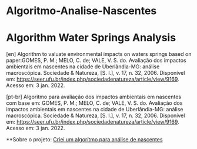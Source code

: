 # Algoritmo-Analise-Nascentes
# Algorithm Water Springs Analysis

[en] Algorithm to valuate environmental impacts on waters springs based on paper:GOMES, P. M.; MELO, C. de; VALE, V. S. do. Avaliação dos impactos ambientais em nascentes na cidade de Uberlândia-MG: análise macroscópica. Sociedade &amp; Natureza, [S. l.], v. 17, n. 32, 2006. Disponível em: https://seer.ufu.br/index.php/sociedadenatureza/article/view/9169. Acesso em: 3 jan. 2022.


[pt-br] Algoritmo para avaliação dos impactos ambientais em nascentes com base em: GOMES, P. M.; MELO, C. de; VALE, V. S. do. Avaliação dos impactos ambientais em nascentes na cidade de Uberlândia-MG: análise macroscópica. Sociedade &amp; Natureza, [S. l.], v. 17, n. 32, 2006. Disponível em: https://seer.ufu.br/index.php/sociedadenatureza/article/view/9169. Acesso em: 3 jan. 2022.

**Sobre o projeto: [Criei um algorítmo para análise de nascentes](https://medium.com/@roberto.dias./criei-um-algor%C3%ADtmo-para-an%C3%A1lise-de-nascentes-3f19a43c39d9?p=3f19a43c39d9)
